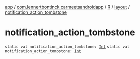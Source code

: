 [app](../../../index.md) / [com.lennertbontinck.carmeetsandroidapp](../../index.md) / [R](../index.md) / [layout](index.md) / [notification_action_tombstone](./notification_action_tombstone.md)

# notification_action_tombstone

`static val notification_action_tombstone: `[`Int`](https://kotlinlang.org/api/latest/jvm/stdlib/kotlin/-int/index.html)
`static val notification_action_tombstone: `[`Int`](https://kotlinlang.org/api/latest/jvm/stdlib/kotlin/-int/index.html)